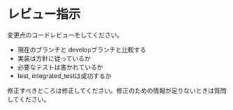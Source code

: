 # レビュー指示

変更点のコードレビューをしてください。

- 現在のブランチと developブランチと比較する
- 実装は方針に従っているか
- 必要なテストは書かれているか
- test, integrated_testは成功するか

修正すべきところは修正してください。修正のための情報が足りないときは質問してください。
